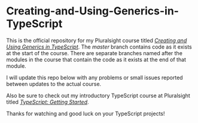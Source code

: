 # Creating-and-Using-Generics-in-TypeScript

This is the official repository for my Pluralsight course titled [*Creating and Using Generics in TypeScript*](https://app.pluralsight.com/library/courses/typescript-generics-creating-using/table-of-contents). 
The *master* branch contains code as it 
exists at the start of the course. There are separate branches named after the modules in the course that contain the code as it 
exists at the end of that module.

I will update this repo below with any problems or small issues reported between updates to the actual course.

Also be sure to check out my introductory TypeScript course at Pluralsight titled [*TypeScript: Getting Started*](https://app.pluralsight.com/library/courses/getting-started-typescript/table-of-contents). 

Thanks for watching and good luck on your TypeScript projects!
